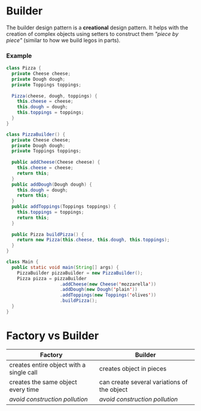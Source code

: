 # Builder

The builder design pattern is a __creational__ design pattern. It helps with the creation of complex objects using setters to construct them *"piece by piece"* (similar to how we build legos in parts).

### Example

``` Java
class Pizza {
  private Cheese cheese;
  private Dough dough;
  private Toppings toppings;
  
  Pizza(cheese, dough, toppings) {
    this.cheese = cheese;
    this.dough = dough;
    this.toppings = toppings;
  }
}

class PizzaBuilder() {
  private Cheese cheese;
  private Dough dough;
  private Toppings toppings;
  
  public addCheese(Cheese cheese) { 
    this.cheese = cheese;
    return this;
  }
  public addDough(Dough dough) { 
    this.dough = dough;
    return this;
  }
  public addToppings(Toppings toppings) { 
    this.toppings = toppings;
    return this;
  }
  
  public Pizza buildPizza() {
    return new Pizza(this.cheese, this.dough, this.toppings);
  }
}

class Main {
  public static void main(String[] args) {
    PizzaBuilder pizzaBuilder = new PizzaBuilder();
    Pizza pizza = pizzaBuilder
                    .addCheese(new Cheese('mozzarella'))
                    .addDough(new Dough('plain'))
                    .addToppings(new Toppings('olives'))
                    .buildPizza();
  }
}

```

# Factory vs Builder

|  Factory | Builder |
|  ------ | ------ |
|  creates entire object with a single call | creates object in pieces |
|  creates the same object every time | can create several variations of the object |
|  *avoid construction pollution* | *avoid construction pollution* |

